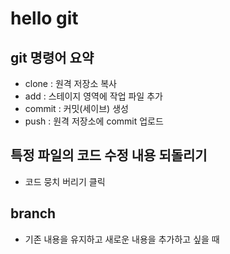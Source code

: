 
# hello git
## git 명령어 요약

- clone : 원격 저장소 복사
- add : 스테이지 영역에 작업 파일 추가
- commit : 커밋(세이브) 생성
- push : 원격 저장소에 commit 업로드

## 특정 파일의 코드 수정 내용 되돌리기

- 코드 뭉치 버리기 클릭
## branch

- 기존 내용을 유지하고 새로운 내용을 추가하고 싶을 때
